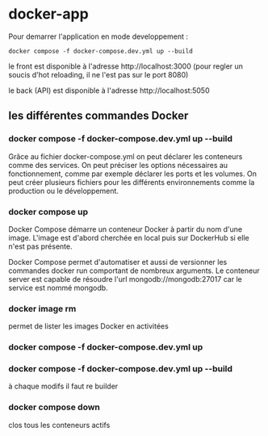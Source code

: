 # docker-app

Pour demarrer l'application en mode developpement :

    docker compose -f docker-compose.dev.yml up --build

le front est disponible à l'adresse http://localhost:3000 (pour regler un soucis d'hot reloading, il ne l'est pas sur le port 8080)

le back (API) est disponible à l'adresse http://localhost:5050

<h2>les différentes commandes Docker</h2>

<h3>docker compose -f docker-compose.dev.yml up --build</h3>

Grâce au fichier docker-compose.yml on peut déclarer les conteneurs comme des services. On peut préciser les options nécessaires au fonctionnement, comme par exemple déclarer les ports et les volumes. On peut créer plusieurs fichiers pour les différents environnements comme la production ou le développement.

<h3>docker compose up</h3>

Docker Compose démarre un conteneur Docker à partir du nom d'une image. L'image est d'abord cherchée en local puis sur DockerHub si elle n'est pas présente.

Docker Compose permet d'automatiser et aussi de versionner les commandes docker run comportant de nombreux arguments. Le conteneur server est capable de résoudre l'url mongodb://mongodb:27017 car le service est nommé mongodb.

<h3>docker image rm</h3>
permet de lister les images Docker en activitées

<h3>docker compose -f docker-compose.dev.yml up</h3>
    
<h3>docker compose -f docker-compose.dev.yml up --build</h3>
à chaque modifs il faut re builder

<h3>docker compose down</h3>
clos tous les conteneurs actifs
